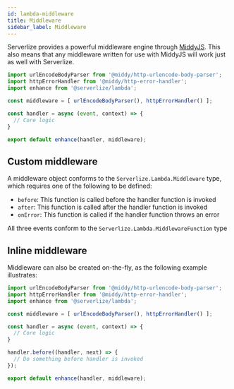 ```yaml
---
id: lambda-middleware
title: Middleware
sidebar_label: Middleware
---
```


Serverlize provides a powerful middleware engine through [MiddyJS][link-middyjs].
This also means that any middleware written for use with MiddyJS will work just
as well with Serverlize.

```typescript
import urlEncodeBodyParser from '@middy/http-urlencode-body-parser';
import httpErrorHandler from '@middy/http-error-handler';
import enhance from '@serverlize/lambda';

const middleware = [ urlEncodeBodyParser(), httpErrorHandler() ];

const handler = async (event, context) => {
  // Core logic
}

export default enhance(handler, middleware);
```

## Custom middleware

A middleware object conforms to the `Serverlize.Lambda.Middleware` type, which 
requires one of the following to be defined:

 - `before`: This function is called before the handler function is invoked
 - `after`: This function is called after the handler function is invoked
 - `onError`: This function is called if the handler function throws an error

All three events conform to the `Serverlize.Lambda.MiddlewareFunction` type

## Inline middleware

Middleware can also be created on-the-fly, as the following example illustrates:

```typescript
import urlEncodeBodyParser from '@middy/http-urlencode-body-parser';
import httpErrorHandler from '@middy/http-error-handler';
import enhance from '@serverlize/lambda';

const middleware = [ urlEncodeBodyParser(), httpErrorHandler() ];

const handler = async (event, context) => {
  // Core logic
}

handler.before((handler, next) => {
  // Do something before handler is invoked
});

export default enhance(handler, middleware);
```


[link-middyjs]: https://middy.js.org/
